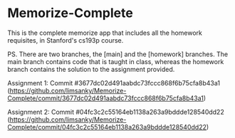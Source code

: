 # Memorize-Complete
This is the complete memorize app that includes all the homework requisites, in Stanford's cs193p course.

PS. There are two branches, the [main] and the [homework] branches. 
The main branch contains code that is taught in class, whereas the homework branch contains the solution to the assignment provided.

Assignment 1: Commit #3677dc02d491aabdc73fccc868f6b75cfa8b43a1 (https://github.com/limsanky/Memorize-Complete/commit/3677dc02d491aabdc73fccc868f6b75cfa8b43a1)

Assignment 2: Commit #04fc3c2c55164eb1138a263a9bddde128540dd22 (https://github.com/limsanky/Memorize-Complete/commit/04fc3c2c55164eb1138a263a9bddde128540dd22)
 
